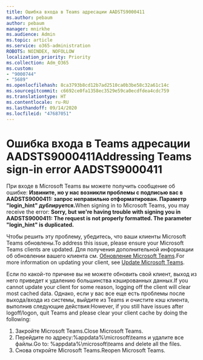 ```yaml
---
title: Ошибка входа в Teams адресации AADSTS9000411
ms.author: pebaum
author: pebaum
manager: mnirkhe
ms.audience: Admin
ms.topic: article
ms.service: o365-administration
ROBOTS: NOINDEX, NOFOLLOW
localization_priority: Priority
ms.collection: Adm_O365
ms.custom:
- "9000744"
- "5689"
ms.openlocfilehash: 8ca3793b8cd12b7ad2510ca0b3be58c32a61c14c
ms.sourcegitcommit: c6692ce0fa1358ec3529e59ca0ecdfdea4cdc759
ms.translationtype: HT
ms.contentlocale: ru-RU
ms.lasthandoff: 09/14/2020
ms.locfileid: "47687051"
---
```

# <a name="addressing-teams-sign-in-error-aadsts9000411"></a><span data-ttu-id="2dc33-102">Ошибка входа в Teams адресации AADSTS9000411</span><span class="sxs-lookup"><span data-stu-id="2dc33-102">Addressing Teams sign-in error AADSTS9000411</span></span>

<span data-ttu-id="2dc33-103">При входе в Microsoft Teams вы можете получить сообщение об ошибке: **Извините, но у нас возникли проблемы с подписью вас в AADSTS9000411: запрос неправильно отформатирован. Параметр "login_hint" дублируется.**</span><span class="sxs-lookup"><span data-stu-id="2dc33-103">When signing in to Microsoft Teams, you may receive the error: **Sorry, but we're having trouble with signing you in AADSTS9000411: The request is not properly formatted. The parameter "login_hint" is duplicated.**</span></span>

<span data-ttu-id="2dc33-104">Чтобы решить эту проблему, убедитесь, что ваши клиенты Microsoft Teams обновлены.</span><span class="sxs-lookup"><span data-stu-id="2dc33-104">To address this issue, please ensure your Microsoft Teams clients are updated.</span></span> <span data-ttu-id="2dc33-105">Для получения дополнительной информации об обновлении вашего клиента см. [Обновление Microsoft Teams](https://support.office.com/article/Update-Microsoft-Teams-535a8e4b-45f0-4f6c-8b3d-91bca7a51db1).</span><span class="sxs-lookup"><span data-stu-id="2dc33-105">For more information on updating your client, see [Update Microsoft Teams](https://support.office.com/article/Update-Microsoft-Teams-535a8e4b-45f0-4f6c-8b3d-91bca7a51db1).</span></span>

<span data-ttu-id="2dc33-106">Если по какой-то причине вы не можете обновить свой клиент, выход из него приведет к удалению большинства кэшированных данных.</span><span class="sxs-lookup"><span data-stu-id="2dc33-106">If you cannot update your client for some reason, logging off the client will clear most cached data.</span></span> <span data-ttu-id="2dc33-107">Однако, если у вас все еще есть проблемы после выхода/входа из системы, выйдите из Teams и очистите кэш клиента, выполнив следующие действия:</span><span class="sxs-lookup"><span data-stu-id="2dc33-107">However, if you still have issues after logoff/logon, quit Teams and please clear your client cache by doing the following:</span></span>
1. <span data-ttu-id="2dc33-108">Закройте Microsoft Teams.</span><span class="sxs-lookup"><span data-stu-id="2dc33-108">Close Microsoft Teams.</span></span>
2. <span data-ttu-id="2dc33-109">Перейдите по адресу:%appdata%\microsoft\teams и удалите все файлы.</span><span class="sxs-lookup"><span data-stu-id="2dc33-109">Go to: %appdata%\microsoft\teams and delete all the files.</span></span>
3. <span data-ttu-id="2dc33-110">Снова откройте Microsoft Teams.</span><span class="sxs-lookup"><span data-stu-id="2dc33-110">Reopen Microsoft Teams.</span></span>
